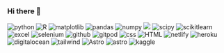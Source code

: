 ### Hi there 👋
<p>
  <img alt="python" src="https://img.shields.io/badge/python-3670A0?style=for-the-badge&logo=python&logoColor=ffdd54" />
  <img alt="R" src="https://img.shields.io/badge/r-%23276DC3.svg?style=for-the-badge&logo=r&logoColor=white" />
  <img alt="matplotlib" src="https://img.shields.io/badge/Matplotlib-%23ffffff.svg?style=for-the-badge&logo=Matplotlib&logoColor=black" />
  <img alt="pandas" src="https://img.shields.io/badge/pandas-%23150458.svg?style=for-the-badge&logo=pandas&logoColor=white" />
  <img alt="numpy" src="https://img.shields.io/badge/numpy-%23013243.svg?style=for-the-badge&logo=numpy&logoColor=white" />
  <img alt"plotly" src="https://img.shields.io/badge/Plotly-%233F4F75.svg?style=for-the-badge&logo=plotly&logoColor=white" />
  <img alt="scipy" src="https://img.shields.io/badge/SciPy-%230C55A5.svg?style=for-the-badge&logo=scipy&logoColor=%white" />
  <img alt="scikitlearn" src="https://img.shields.io/badge/scikit--learn-%23F7931E.svg?style=for-the-badge&logo=scikit-learn&logoColor=white" />
  <img alt="excel" src="https://img.shields.io/badge/Microsoft_Excel-217346?style=for-the-badge&logo=microsoft-excel&logoColor=white" />
  <img alt="selenium" src="https://img.shields.io/badge/-selenium-%43B02A?style=for-the-badge&logo=selenium&logoColor=white" />
  <img alt="github" src="https://img.shields.io/badge/github-%23121011.svg?style=for-the-badge&logo=github&logoColor=white" />
  <img alt="gitpod" src="https://img.shields.io/badge/gitpod-f06611.svg?style=for-the-badge&logo=gitpod&logoColor=white" />
  <img alt="css" src="https://img.shields.io/badge/css3-%231572B6.svg?style=for-the-badge&logo=css3&logoColor=white" />
  <img alt="HTML" src="https://img.shields.io/badge/html5-%23E34F26.svg?style=for-the-badge&logo=html5&logoColor=white" />
  <img alt="netlify" src="https://img.shields.io/badge/netlify-%23000000.svg?style=for-the-badge&logo=netlify&logoColor=#00C7B7" />
  <img alt="heroku" src="https://img.shields.io/badge/heroku-%23430098.svg?style=for-the-badge&logo=heroku&logoColor=white" />
  <img alt="digitalocean" src="https://img.shields.io/badge/DigitalOcean-%230167ff.svg?style=for-the-badge&logo=digitalOcean&logoColor=white" />
  <img alt="tailwind" src="https://img.shields.io/badge/tailwindcss-%2338B2AC.svg?style=for-the-badge&logo=tailwind-css&logoColor=white" />
  <img alt="Astro" src="https://img.shields.io/badge/style=for-the-badge&logo=Astro&logoColor=white" />

  <img alt="astro" src="https://img.shields.io/badge/astro?style=for-the-badge&logo=astro&logoColor=white" />
  <img alt="kaggle" src="https://img.shields.io/badge/Kaggle-035a7d?style=for-the-badge&logo=kaggle&logoColor=white" />
</p>
<!--
**viditjain211/viditjain211** is a ✨ _special_ ✨ repository because its `README.md` (this file) appears on your GitHub profile.

Here are some ideas to get you started:

- 🔭 I’m currently working on ...
- 🌱 I’m currently learning ...
- 👯 I’m looking to collaborate on ...
- 🤔 I’m looking for help with ...
- 💬 Ask me about ...
- 📫 How to reach me: ...
- 😄 Pronouns: ...
- ⚡ Fun fact: ...
-->
